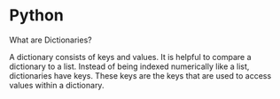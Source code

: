 # Python

What are Dictionaries?

A dictionary consists of keys and values. It is helpful to compare a dictionary to a list. Instead of being indexed numerically like a list, dictionaries have keys. These keys are the keys that are used to access values within a dictionary.
